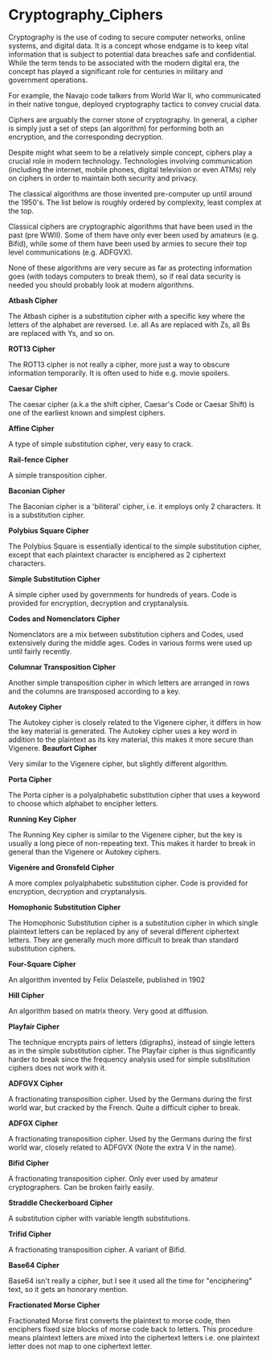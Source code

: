 # Cryptography_Ciphers

Cryptography is the use of coding to secure computer networks, online systems, and digital data. It is a concept whose endgame is to keep vital information that is subject to potential data breaches safe and confidential. While the term tends to be associated with the modern digital era, the concept has played a significant role for centuries in military and government operations. 

For example, the Navajo code talkers from World War II, who communicated in their native tongue, deployed cryptography tactics to convey crucial data.

Ciphers are arguably the corner stone of cryptography. In general, a cipher is simply just a set of steps (an algorithm) for performing both an encryption, and the corresponding decryption.

Despite might what seem to be a relatively simple concept, ciphers play a crucial role in modern technology. Technologies involving communication (including the internet, mobile phones, digital television or even ATMs) rely on ciphers in order to maintain both security and privacy.

The classical algorithms are those invented pre-computer up until around the 1950's. The list below is roughly ordered by complexity, least complex at the top.

Classical ciphers are cryptographic algorithms that have been used in the past (pre WWII). Some of them have only ever been used by amateurs (e.g. Bifid), while some of them have been used by armies to secure their top level communications (e.g. ADFGVX).

None of these algorithms are very secure as far as protecting information goes (with todays computers to break them), so if real data security is needed you should probably look at modern algorithms.

**Atbash Cipher**

The Atbash cipher is a substitution cipher with a specific key where the letters of the alphabet are reversed. I.e. all As are replaced with Zs, all Bs are replaced with Ys, and so on.
   
**ROT13 Cipher**

The ROT13 cipher is not really a cipher, more just a way to obscure information temporarily. It is often used to hide e.g. movie spoilers.

**Caesar Cipher**

The caesar cipher (a.k.a the shift cipher, Caesar's Code or Caesar Shift) is one of the earliest known and simplest ciphers.

**Affine Cipher**

A type of simple substitution cipher, very easy to crack.

**Rail-fence Cipher**

A simple transposition cipher.

**Baconian Cipher**

The Baconian cipher is a 'biliteral' cipher, i.e. it employs only 2 characters. It is a substitution cipher.

**Polybius Square Cipher**

The Polybius Square is essentially identical to the simple substitution cipher, except that each plaintext character is enciphered as 2 ciphertext characters.

**Simple Substitution Cipher**

A simple cipher used by governments for hundreds of years. Code is provided for encryption, decryption and cryptanalysis.

**Codes and Nomenclators Cipher**

Nomenclators are a mix between substitution ciphers and Codes, used extensively during the middle ages. Codes in various forms were used up until fairly recently.

**Columnar Transposition Cipher**

Another simple transposition cipher in which letters are arranged in rows and the columns are transposed according to a key.
 
**Autokey Cipher**

The Autokey cipher is closely related to the Vigenere cipher, it differs in how the key material is generated. The Autokey cipher uses a key word in addition to the plaintext as its key material, this makes it more secure than Vigenere.
**Beaufort Cipher**

Very similar to the Vigenere cipher, but slightly different algorithm.

**Porta Cipher**

The Porta cipher is a polyalphabetic substitution cipher that uses a keyword to choose which alphabet to encipher letters.

**Running Key Cipher**

The Running Key cipher is similar to the Vigenere cipher, but the key is usually a long piece of non-repeating text. This makes it harder to break in general than the Vigenere or Autokey ciphers.

**Vigenère and Gronsfeld Cipher**

A more complex polyalphabetic substitution cipher. Code is provided for encryption, decryption and cryptanalysis.

**Homophonic Substitution Cipher**

The Homophonic Substitution cipher is a substitution cipher in which single plaintext letters can be replaced by any of several different ciphertext letters. They are generally much more difficult to break than standard substitution ciphers.

**Four-Square Cipher**

An algorithm invented by Felix Delastelle, published in 1902

**Hill Cipher**

An algorithm based on matrix theory. Very good at diffusion.

**Playfair Cipher**

The technique encrypts pairs of letters (digraphs), instead of single letters as in the simple substitution cipher. The Playfair cipher is thus significantly harder to break since the frequency analysis used for simple substitution ciphers does not work with it.

**ADFGVX Cipher**

A fractionating transposition cipher. Used by the Germans during the first world war, but cracked by the French. Quite a difficult cipher to break.

**ADFGX Cipher**

A fractionating transposition cipher. Used by the Germans during the first world war, closely related to ADFGVX (Note the extra V in the name).

**Bifid Cipher**

A fractionating transposition cipher. Only ever used by amateur cryptographers. Can be broken fairly easily.

**Straddle Checkerboard Cipher**

A substitution cipher with variable length substitutions.

**Trifid Cipher**

A fractionating transposition cipher. A variant of Bifid.

**Base64 Cipher**

Base64 isn't really a cipher, but I see it used all the time for "enciphering" text, so it gets an honorary mention.

**Fractionated Morse Cipher**

Fractionated Morse first converts the plaintext to morse code, then enciphers fixed size blocks of morse code back to letters. This procedure means plaintext letters are mixed into the ciphertext letters i.e. one plaintext letter does not map to one ciphertext letter.

